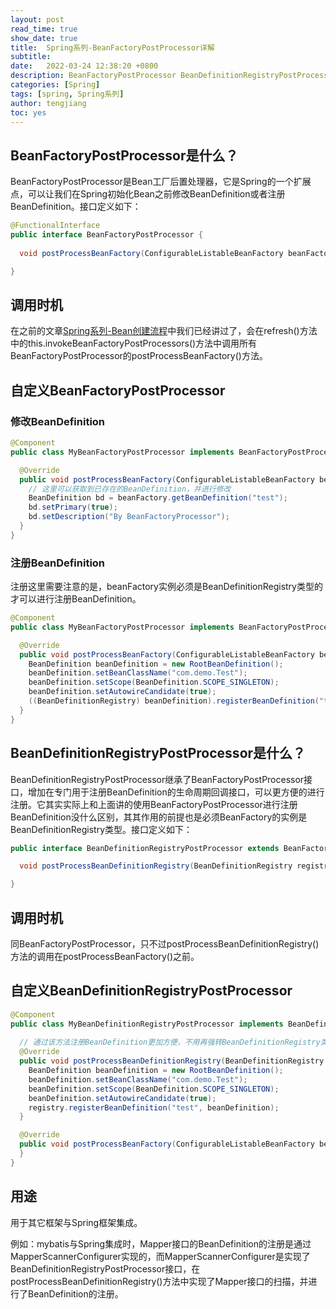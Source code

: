 ```yaml
---
layout: post
read_time: true
show_date: true
title:  Spring系列-BeanFactoryPostProcessor详解
subtitle: 
date:   2022-03-24 12:38:20 +0800
description: BeanFactoryPostProcessor BeanDefinitionRegistryPostProcessor
categories: [Spring]
tags: [spring, Spring系列]
author: tengjiang
toc: yes
---
```


## BeanFactoryPostProcessor是什么？

BeanFactoryPostProcessor是Bean工厂后置处理器，它是Spring的一个扩展点，可以让我们在Spring初始化Bean之前修改BeanDefinition或者注册BeanDefinition。接口定义如下：

```java
@FunctionalInterface
public interface BeanFactoryPostProcessor {
	
  void postProcessBeanFactory(ConfigurableListableBeanFactory beanFactory) throws BeansException;

}
```

## 调用时机

在之前的文章[Spring系列-Bean创建流程](https://www.tengjiang.site/spring%E7%B3%BB%E5%88%97/2022/02/15/Spring%E7%B3%BB%E5%88%97-Bean%E5%88%9B%E5%BB%BA%E6%B5%81%E7%A8%8B.html)中我们已经讲过了，会在refresh()方法中的this.invokeBeanFactoryPostProcessors()方法中调用所有BeanFactoryPostProcessor的postProcessBeanFactory()方法。

## 自定义BeanFactoryPostProcessor

### 修改BeanDefinition

```java
@Component
public class MyBeanFactoryPostProcessor implements BeanFactoryPostProcessor {

  @Override
  public void postProcessBeanFactory(ConfigurableListableBeanFactory beanFactory) throws BeansException {
    // 这里可以获取到已存在的BeanDefinition，并进行修改
    BeanDefinition bd = beanFactory.getBeanDefinition("test");
    bd.setPrimary(true);
    bd.setDescription("By BeanFactoryProcessor");
  }
}
```

### 注册BeanDefinition

注册这里需要注意的是，beanFactory实例必须是BeanDefinitionRegistry类型的才可以进行注册BeanDefinition。

```java
@Component
public class MyBeanFactoryPostProcessor implements BeanFactoryPostProcessor {

  @Override
  public void postProcessBeanFactory(ConfigurableListableBeanFactory beanFactory) throws BeansException {
    BeanDefinition beanDefinition = new RootBeanDefinition();
    beanDefinition.setBeanClassName("com.demo.Test");
    beanDefinition.setScope(BeanDefinition.SCOPE_SINGLETON);
    beanDefinition.setAutowireCandidate(true);
    ((BeanDefinitionRegistry) beanDefinition).registerBeanDefinition("test", beanDefinition);
  }
}
```

## BeanDefinitionRegistryPostProcessor是什么？

BeanDefinitionRegistryPostProcessor继承了BeanFactoryPostProcessor接口，增加在专门用于注册BeanDefinition的生命周期回调接口，可以更方便的进行注册。它其实实际上和上面讲的使用BeanFactoryPostProcessor进行注册BeanDefinition没什么区别，其其作用的前提也是必须BeanFactory的实例是BeanDefinitionRegistry类型。接口定义如下：

```java
public interface BeanDefinitionRegistryPostProcessor extends BeanFactoryPostProcessor {

  void postProcessBeanDefinitionRegistry(BeanDefinitionRegistry registry) throws BeansException;

}
```

## 调用时机

同BeanFactoryPostProcessor，只不过postProcessBeanDefinitionRegistry()方法的调用在postProcessBeanFactory()之前。

## 自定义BeanDefinitionRegistryPostProcessor

```java
@Component
public class MyBeanDefinitionRegistryPostProcessor implements BeanDefinitionRegistryPostProcessor {
  
  // 通过该方法注册BeanDefinition更加方便，不用再强转BeanDefinitionRegistry类型了
  @Override
  public void postProcessBeanDefinitionRegistry(BeanDefinitionRegistry registry) throws BeansException {
    BeanDefinition beanDefinition = new RootBeanDefinition();
    beanDefinition.setBeanClassName("com.demo.Test");
    beanDefinition.setScope(BeanDefinition.SCOPE_SINGLETON);
    beanDefinition.setAutowireCandidate(true);
    registry.registerBeanDefinition("test", beanDefinition);
  }

  @Override
  public void postProcessBeanFactory(ConfigurableListableBeanFactory beanFactory) throws BeansException {
  }
}
```

## 用途

用于其它框架与Spring框架集成。

例如：mybatis与Spring集成时，Mapper接口的BeanDefinition的注册是通过MapperScannerConfigurer实现的，而MapperScannerConfigurer是实现了BeanDefinitionRegistryPostProcessor接口，在postProcessBeanDefinitionRegistry()方法中实现了Mapper接口的扫描，并进行了BeanDefinition的注册。